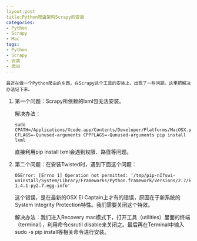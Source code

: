 ```yaml
---
layout:post
title:Python爬虫架构Scrapy的安装
categories:
- Python
- Scrapy
- Mac
tags:
- Python
- Scrapy
- 安装
- 爬虫
---
```


	

	最近在做一个Python爬虫的东西，在Scrapy这个工具的安装上，出现了一些问题。这里把解决办法记下来。

1. 第一个问题：Scrapy所依赖的lxml包无法安装。
   
   解决办法：
   
   ``` 
   sudo CPATH=/Applications/Xcode.app/Contents/Developer/Platforms/MacOSX.platform/Developer/SDKs/MacOSX10.9.sdk/usr/include/libxml2 CFLAGS=-Qunused-arguments CPPFLAGS=-Qunused-arguments pip install lxml
   ```
   
   直接利用pip install lxml会遇到权限、路径等问题。
   
2. 第二个问题：在安装Twisted时，遇到下面这个问题：
   
   ``` 
   OSError: [Errno 1] Operation not permitted: ‘/tmp/pip-nIfswi-uninstall/System/Library/Frameworks/Python.framework/Versions/2.7/Extras/lib/python/six-1.4.1-py2.7.egg-info'
   ```

	这个错误，是在最新的OSX EI Captain上才有的错误，原因在于新系统的System Integrity Protection特性。我们需要关闭这个特效。

	解决办法：我们进入Recovery mac模式下，打开工具（utilities）里面的终端（terminal），利用命令csrutil disable来关闭之。最后再在Terminal中输入sudo -s pip install等相关命令进行安装。

